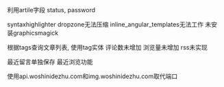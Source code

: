 利用artile字段 status, password

syntaxhighlighter dropzone无法压缩
inline_angular_templates无法工作
未安装graphicsmagick

根据tags查询文章列表, 使用tag实体
评论数未增加
浏览量未增加
rss未实现

最近留言单独保存
最近浏览功能

使用api.woshinidezhu.com和img.woshinidezhu.com取代端口